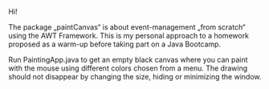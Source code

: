 Hi! 

The package „paintCanvas“ is about event-management „from scratch“ using the AWT Framework. This is my personal approach to a homework proposed as a warm-up before taking part on a Java Bootcamp.

Run PaintingApp.java to get an empty black canvas where you can paint with the mouse using different colors chosen from a menu. The drawing should not disappear by changing the size, hiding or minimizing the window. 
